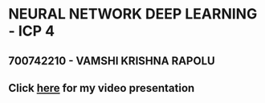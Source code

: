 # NEURAL NETWORK DEEP LEARNING - ICP 4
## 700742210 - VAMSHI KRISHNA RAPOLU


## Click [here](https://github.com/vxr22100/NNPL/blob/main/ICP4/ICP4%20Video.mp4) for my video presentation
